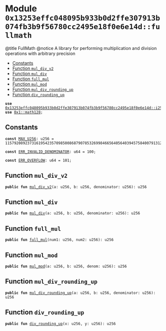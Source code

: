 
<a id="0x13253effc048095b933b0d2ffe307913b074fb3b9f56780cc2495e18f0e6e14d_fullmath"></a>

# Module `0x13253effc048095b933b0d2ffe307913b074fb3b9f56780cc2495e18f0e6e14d::fullmath`

@title FullMath
@notice A library for performing multiplication and division operations with arbitrary precision


-  [Constants](#@Constants_0)
-  [Function `mul_div_v2`](#0x13253effc048095b933b0d2ffe307913b074fb3b9f56780cc2495e18f0e6e14d_fullmath_mul_div_v2)
-  [Function `mul_div`](#0x13253effc048095b933b0d2ffe307913b074fb3b9f56780cc2495e18f0e6e14d_fullmath_mul_div)
-  [Function `full_mul`](#0x13253effc048095b933b0d2ffe307913b074fb3b9f56780cc2495e18f0e6e14d_fullmath_full_mul)
-  [Function `mul_mod`](#0x13253effc048095b933b0d2ffe307913b074fb3b9f56780cc2495e18f0e6e14d_fullmath_mul_mod)
-  [Function `mul_div_rounding_up`](#0x13253effc048095b933b0d2ffe307913b074fb3b9f56780cc2495e18f0e6e14d_fullmath_mul_div_rounding_up)
-  [Function `div_rounding_up`](#0x13253effc048095b933b0d2ffe307913b074fb3b9f56780cc2495e18f0e6e14d_fullmath_div_rounding_up)


<pre><code><b>use</b> <a href="i256.md#0x13253effc048095b933b0d2ffe307913b074fb3b9f56780cc2495e18f0e6e14d_i256">0x13253effc048095b933b0d2ffe307913b074fb3b9f56780cc2495e18f0e6e14d::i256</a>;
<b>use</b> <a href="">0x1::math128</a>;
</code></pre>



<a id="@Constants_0"></a>

## Constants


<a id="0x13253effc048095b933b0d2ffe307913b074fb3b9f56780cc2495e18f0e6e14d_fullmath_MAX_U256"></a>



<pre><code><b>const</b> <a href="fullmath.md#0x13253effc048095b933b0d2ffe307913b074fb3b9f56780cc2495e18f0e6e14d_fullmath_MAX_U256">MAX_U256</a>: u256 = 115792089237316195423570985008687907853269984665640564039457584007913129639935;
</code></pre>



<a id="0x13253effc048095b933b0d2ffe307913b074fb3b9f56780cc2495e18f0e6e14d_fullmath_ERR_INVALID_DENOMINATOR"></a>



<pre><code><b>const</b> <a href="fullmath.md#0x13253effc048095b933b0d2ffe307913b074fb3b9f56780cc2495e18f0e6e14d_fullmath_ERR_INVALID_DENOMINATOR">ERR_INVALID_DENOMINATOR</a>: u64 = 100;
</code></pre>



<a id="0x13253effc048095b933b0d2ffe307913b074fb3b9f56780cc2495e18f0e6e14d_fullmath_ERR_OVERFLOW"></a>



<pre><code><b>const</b> <a href="fullmath.md#0x13253effc048095b933b0d2ffe307913b074fb3b9f56780cc2495e18f0e6e14d_fullmath_ERR_OVERFLOW">ERR_OVERFLOW</a>: u64 = 101;
</code></pre>



<a id="0x13253effc048095b933b0d2ffe307913b074fb3b9f56780cc2495e18f0e6e14d_fullmath_mul_div_v2"></a>

## Function `mul_div_v2`



<pre><code><b>public</b> <b>fun</b> <a href="fullmath.md#0x13253effc048095b933b0d2ffe307913b074fb3b9f56780cc2495e18f0e6e14d_fullmath_mul_div_v2">mul_div_v2</a>(a: u256, b: u256, denominator: u256): u256
</code></pre>



<a id="0x13253effc048095b933b0d2ffe307913b074fb3b9f56780cc2495e18f0e6e14d_fullmath_mul_div"></a>

## Function `mul_div`



<pre><code><b>public</b> <b>fun</b> <a href="fullmath.md#0x13253effc048095b933b0d2ffe307913b074fb3b9f56780cc2495e18f0e6e14d_fullmath_mul_div">mul_div</a>(a: u256, b: u256, denominator: u256): u256
</code></pre>



<a id="0x13253effc048095b933b0d2ffe307913b074fb3b9f56780cc2495e18f0e6e14d_fullmath_full_mul"></a>

## Function `full_mul`



<pre><code><b>public</b> <b>fun</b> <a href="fullmath.md#0x13253effc048095b933b0d2ffe307913b074fb3b9f56780cc2495e18f0e6e14d_fullmath_full_mul">full_mul</a>(num1: u256, num2: u256): u256
</code></pre>



<a id="0x13253effc048095b933b0d2ffe307913b074fb3b9f56780cc2495e18f0e6e14d_fullmath_mul_mod"></a>

## Function `mul_mod`



<pre><code><b>public</b> <b>fun</b> <a href="fullmath.md#0x13253effc048095b933b0d2ffe307913b074fb3b9f56780cc2495e18f0e6e14d_fullmath_mul_mod">mul_mod</a>(a: u256, b: u256, denom: u256): u256
</code></pre>



<a id="0x13253effc048095b933b0d2ffe307913b074fb3b9f56780cc2495e18f0e6e14d_fullmath_mul_div_rounding_up"></a>

## Function `mul_div_rounding_up`



<pre><code><b>public</b> <b>fun</b> <a href="fullmath.md#0x13253effc048095b933b0d2ffe307913b074fb3b9f56780cc2495e18f0e6e14d_fullmath_mul_div_rounding_up">mul_div_rounding_up</a>(a: u256, b: u256, denominator: u256): u256
</code></pre>



<a id="0x13253effc048095b933b0d2ffe307913b074fb3b9f56780cc2495e18f0e6e14d_fullmath_div_rounding_up"></a>

## Function `div_rounding_up`



<pre><code><b>public</b> <b>fun</b> <a href="fullmath.md#0x13253effc048095b933b0d2ffe307913b074fb3b9f56780cc2495e18f0e6e14d_fullmath_div_rounding_up">div_rounding_up</a>(x: u256, y: u256): u256
</code></pre>

